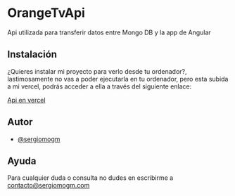 # OrangeTvApi
Api utilizada para transferir datos entre Mongo DB y la app de Angular


## Instalación

¿Quieres instalar mi proyecto para verlo desde tu ordenador?, lastimosamente no vas a poder ejecutarla en tu ordenador,
pero esta subida a mi vercel, podrás acceder a ella a través del siguiente enlace:

[Api en vercel]([https://orange-tv-api.vercel.app/])


## Autor

- [@sergiomogm](https://www.github.com/sergiomogm)

## Ayuda

Para cualquier duda o consulta no dudes en escribirme a contacto@sergiomogm.com

